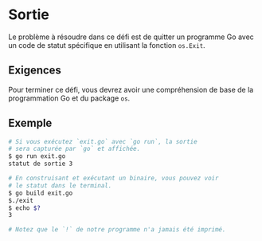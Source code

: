 # Sortie

Le problème à résoudre dans ce défi est de quitter un programme Go avec un code de statut spécifique en utilisant la fonction `os.Exit`.

## Exigences

Pour terminer ce défi, vous devrez avoir une compréhension de base de la programmation Go et du package `os`.

## Exemple

```sh
# Si vous exécutez `exit.go` avec `go run`, la sortie
# sera capturée par `go` et affichée.
$ go run exit.go
statut de sortie 3

# En construisant et exécutant un binaire, vous pouvez voir
# le statut dans le terminal.
$ go build exit.go
$./exit
$ echo $?
3

# Notez que le `!` de notre programme n'a jamais été imprimé.
```
